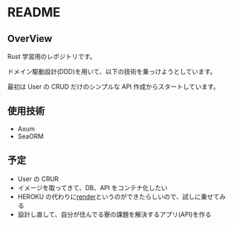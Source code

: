 # README

## OverView

Rust 学習用のレポジトリです。

ドメイン駆動設計(DDD)を用いて、以下の技術を乗っけようとしています。

最初は User の CRUD だけのシンプルな API 作成からスタートしています。

## 使用技術

- Axum
- SeaORM

## 予定

- User の CRUR
- イメージを取ってきて、DB、API をコンテナ化したい
- HEROKU の代わりに[render](https://render.com/)というのができたらしいので、試しに乗せてみる
- 設計し直して、自分が住んでる寮の課題を解決するアプリ(API)を作る
